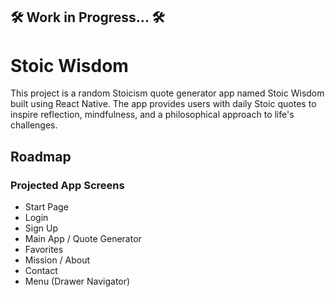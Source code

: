 ## 🛠 Work in Progress... 🛠

# Stoic Wisdom

This project is a random Stoicism quote generator app named Stoic Wisdom built using React Native. The app provides users with daily Stoic quotes to inspire reflection, mindfulness, and a philosophical approach to life's challenges.

## Roadmap

### Projected App Screens
* Start Page
* Login
* Sign Up
* Main App / Quote Generator
* Favorites
* Mission / About
* Contact
* Menu (Drawer Navigator)